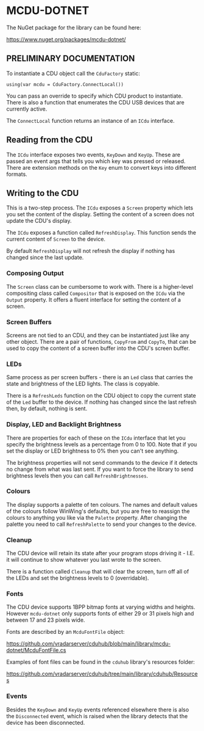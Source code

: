 ﻿# MCDU-DOTNET

The NuGet package for the library can be found here:

https://www.nuget.org/packages/mcdu-dotnet/


## PRELIMINARY DOCUMENTATION

To instantiate a CDU object call the `CduFactory` static:

```
using(var mcdu = CduFactory.ConnectLocal())
```

You can pass an override to specify which CDU product to instantiate. There is
also a function that enumerates the CDU USB devices that are currently active.

The `ConnectLocal` function returns an instance of an `ICdu` interface.



## Reading from the CDU

The `ICdu` interface exposes two events, `KeyDown` and `KeyUp`. These are passed
an event args that tells you which key was pressed or released. There are extension
methods on the `Key` enum to convert keys into different formats.



## Writing to the CDU

This is a two-step process. The `ICdu` exposes a `Screen` property which lets you
set the content of the display. Setting the content of a screen does not update the
CDU's display.

The `ICdu` exposes a function called `RefreshDisplay`. This function sends the
current content of `Screen` to the device.

By default `RefreshDisplay` will not refresh the display if nothing has changed since
the last update.



### Composing Output

The `Screen` class can be cumbersome to work with. There is a higher-level compositing
class called `Compositor` that is exposed on the `ICdu` via the `Output` property. It
offers a fluent interface for setting the content of a screen.



### Screen Buffers

Screens are not tied to an CDU, and they can be instantiated just like any other
object. There are a pair of functions, `CopyFrom` and `CopyTo`, that can be used to
copy the content of a screen buffer into the CDU's screen buffer.



### LEDs

Same process as per screen buffers - there is an `Led` class that carries the state and
brightness of the LED lights. The class is copyable.

There is a `RefreshLeds` function on the CDU object to copy the current state of the
`Led` buffer to the device. If nothing has changed since the last refresh then, by
default, nothing is sent.



### Display, LED and Backlight Brightness

There are properties for each of these on the `ICdu` interface that let you specify the
brightness levels as a percentage from 0 to 100. Note that if you set the display or LED
brightness to 0% then you can't see anything.

The brightness properties will not send commands to the device if it detects no change
from what was last sent. If you want to force the library to send brightness levels then
you can call `RefreshBrightnesses`.



### Colours

The display supports a palette of ten colours. The names and default values of the
colours follow WinWing's defaults, but you are free to reassign the colours to anything
you like via the `Palette` property. After changing the palette you need to call
`RefreshPalette` to send your changes to the device.



### Cleanup

The CDU device will retain its state after your program stops driving it - I.E. it will
continue to show whatever you last wrote to the screen.

There is a function called `Cleanup` that will clear the screen, turn off all of the LEDs
and set the brightness levels to 0 (overridable).


### Fonts

The CDU device supports 1BPP bitmap fonts at varying widths and heights. However
`mcdu-dotnet` only supports fonts of either 29 or 31 pixels high and between 17 and 23
pixels wide.

Fonts are described by an `McduFontFile` object:

https://github.com/vradarserver/cduhub/blob/main/library/mcdu-dotnet/McduFontFile.cs

Examples of font files can be found in the `cduhub` library's resources folder:

https://github.com/vradarserver/cduhub/tree/main/library/cduhub/Resources



### Events

Besides the `KeyDown` and `KeyUp` events referenced elsewhere there is also the
`Disconnected` event, which is raised when the library detects that the device has been
disconnected.